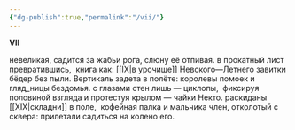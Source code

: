 ```yaml
---
{"dg-publish":true,"permalink":"/vii/"}
---
```


**VII**

невеликая, садится за жабьи рога,
слюну её отпивая. в прокатный лист превратившись, 
книга как: [[IX\|в урочище]] Невского—Летнего
завитки бёдер без пыли. Вертикаль
задета в полёте: королевы помоек и 
гляд_ницы бездомья.
с глазами стен лишь — циклопы, 
фиксируя половиной взгляда и протестуя крылом —
чайки Некто. раскиданы [[XIX\|складни]] в поле, 
кофейная палка и мальчика член, отколотый с 
сквера: прилетали садиться на колено его.